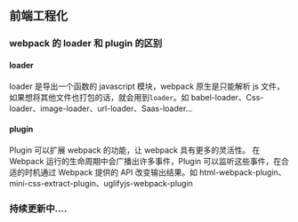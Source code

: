 ## 前端工程化

### webpack 的 loader 和 plugin 的区别

#### loader

loader 是导出一个函数的 javascript 模块，webpack 原生是只能解析 js 文件，如果想将其他文件也打包的话，就会用到`loader`。如 babel-loader、Css-loader、image-loader、url-loader、Saas-loader...

#### plugin

Plugin 可以扩展 webpack 的功能，让 webpack 具有更多的灵活性。 在 Webpack 运行的生命周期中会广播出许多事件，Plugin 可以监听这些事件，在合适的时机通过 Webpack 提供的 API 改变输出结果。如 html-webpack-plugin、mini-css-extract-plugin、uglifyjs-webpack-plugin

### 持续更新中....
